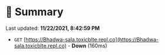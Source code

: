# 📖 Summary
Last updated: **11/22/2021, 8:42:59 PM**

- `GET` [https://Bhadwa-sala.toxicblte.repl.co](https://Bhadwa-sala.toxicblte.repl.co) - **Down** (160ms)

